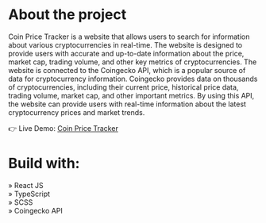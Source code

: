 # About the project

Coin Price Tracker is a website that allows users to search for information about various cryptocurrencies in real-time. The website is designed to provide users with accurate and up-to-date information about the price, market cap, trading volume, and other key metrics of cryptocurrencies.
The website is connected to the Coingecko API, which is a popular source of data for cryptocurrency information. Coingecko provides data on thousands of cryptocurrencies, including their current price, historical price data, trading volume, market cap, and other important metrics. By using this API, the website can provide users with real-time information about the latest cryptocurrency prices and market trends.

👉 Live Demo: [Coin Price Tracker](https://crypto-2-iota.vercel.app)

# Build with:

» React JS \
» TypeScript \
» SCSS \
» Coingecko API
